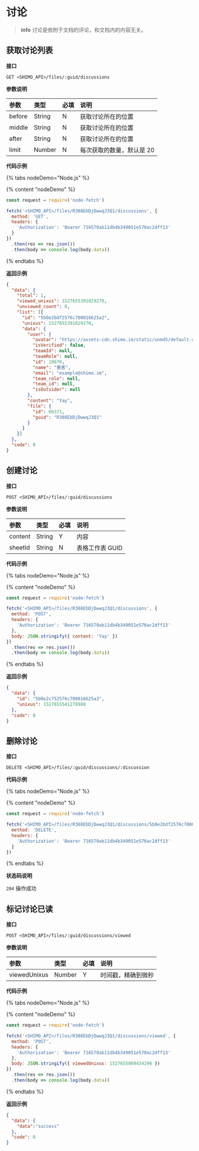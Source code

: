 # 讨论

> **info**
> 讨论是依附于文档的评论，和文档内的内容无关。

## 获取讨论列表

**接口**

`GET <SHIMO_API>/files/:guid/discussions`

**参数说明**

| 参数      | 类型   | 必填 | 说明 |
| :------- | :----- | :-- | :-- |
| before | String | N   | 获取讨论所在的位置  |
| middle | String | N   | 获取讨论所在的位置  |
| after | String | N   | 获取讨论所在的位置 |
| limit | Number | N   | 每次获取的数量，默认是 20 |
**代码示例**

{% tabs nodeDemo="Node.js" %}

{% content "nodeDemo" %}

```js
const request = require('node-fetch')

fetch('<SHIMO_API>/files/R308EbDjDwwqJ3Q1/discussions', {
  method: 'GET',
  headers: {
    'Authorization': 'Bearer 716570ab11db4b349051e570ac2dff13'
  }
})
  .then(res => res.json())
  .then(body => console.log(body.data))
```

{% endtabs %}

**返回示例**

```json
{
  "data": {
    "total": 1,
    "viewed_unixus": 1527655391029270,
    "unviewed_count": 0,
    "list": [{
      "id": "5b0e2bdf2576c700016625a2",
      "unixus": 1527655391029270,
      "data": {
        "user": {
          "avatar": "https://assets-cdn.shimo.im/static/unmd5/default-avatar-moke.png",
          "isVerified": false,
          "teamId": null,
          "teamRole": null,
          "id": 10676,
          "name": "墨客",
          "email": "example@shimo.im",
          "team_role": null,
          "team_id": null,
          "isOutsider": null
        },
        "content": "Yay",
        "file": {
          "id": 66371,
          "guid": "R308EbDjDwwqJ3Q1"
        }
      }
    }]
  },
  "code": 0
}
```

## 创建讨论

**接口**

`POST <SHIMO_API>/files/:guid/discussions`

**参数说明**

| 参数      | 类型   | 必填 | 说明 |
| :------- | :----- | :-- | :-- |
| content | String | Y   | 内容 |
| sheetId | String | N   | 表格工作表 GUID |

**代码示例**

{% tabs nodeDemo="Node.js" %}

{% content "nodeDemo" %}

```js
const request = require('node-fetch')

fetch('<SHIMO_API>/files/R308EbDjDwwqJ3Q1/discussions', {
  method: 'POST',
  headers: {
    'Authorization': 'Bearer 716570ab11db4b349051e570ac2dff13'
  },
  body: JSON.stringify({ content: 'Yay' })
})
  .then(res => res.json())
  .then(body => console.log(body.data))
```

{% endtabs %}

**返回示例**

```json
{
  "data": {
    "id": "5b0e2c752576c700016625a3",
    "unixus": 1527655541278988
  },
  "code": 0
}
```

## 删除讨论

**接口**

`DELETE <SHIMO_API>/files/:guid/discussions/:discussion`

**代码示例**

{% tabs nodeDemo="Node.js" %}

{% content "nodeDemo" %}

```js
const request = require('node-fetch')

fetch('<SHIMO_API>/files/R308EbDjDwwqJ3Q1/discussions/5b0e2bdf2576c700016625a2', {
  method: 'DELETE',
  headers: {
    'Authorization': 'Bearer 716570ab11db4b349051e570ac2dff13'
  }
})
```

{% endtabs %}

**状态码说明**

`204` 操作成功

## 标记讨论已读

**接口**

`POST <SHIMO_API>/files/:guid/discussions/viewed`

**参数说明**

| 参数      | 类型   | 必填 | 说明 |
| :------- | :----- | :-- | :-- |
| viewedUnixus | Number | Y   | 时间戳，精确到微秒 |

**代码示例**

{% tabs nodeDemo="Node.js" %}

{% content "nodeDemo" %}

```js
const request = require('node-fetch')

fetch('<SHIMO_API>/files/R308EbDjDwwqJ3Q1/discussions/viewed', {
  method: 'POST',
  headers: {
    'Authorization': 'Bearer 716570ab11db4b349051e570ac2dff13'
  },
  body: JSON.stringify({ viewedUnixus: 1527655809434296 })
})
  .then(res => res.json())
  .then(body => console.log(body.data))
```

{% endtabs %}

**返回示例**

```json
{
  "data": {
    "data":"success"
  },
  "code": 0
}
```
